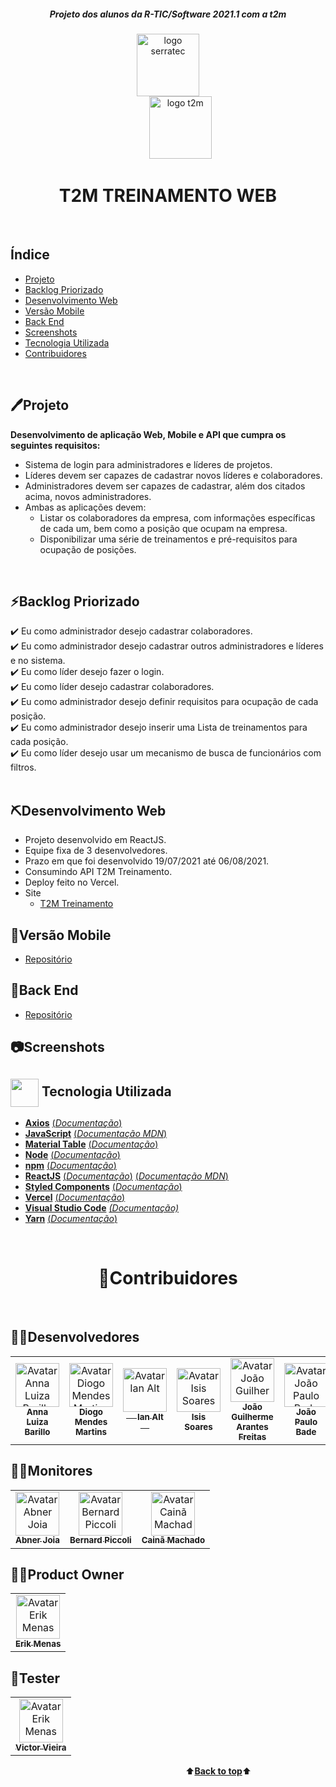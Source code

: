 <h5 align="center"><b><i>Projeto dos alunos da R-TIC/Software 2021.1 com a t2m</i></b></h5><a name="back-to-top">
<p align="center">
<img height="100px" src="https://github.com/marcosbarker/serratec.residencia/blob/main/assets/logoSerratec.png" alt="logo serratec"/><br>&nbsp;&nbsp;&nbsp;&nbsp;&nbsp;&nbsp;&nbsp;&nbsp;&nbsp;&nbsp;<img height="100px" src="https://github.com/marcosbarker/serratec.residencia/blob/main/assets/logot2m1.png" alt="logo t2m"/>
</p>
<h1 align="center">T2M TREINAMENTO WEB</h1>
</br>

## Índice
- [Projeto](#-projeto)
- [Backlog Priorizado](#backlog-priorizado)
- [Desenvolvimento Web](#desenvolvimento-web)
- [Versão Mobile](#versão-mobile)
- [Back End](#back-end)
- [Screenshots](#screenshots)
- [Tecnologia Utilizada](#tecnologia-utilizada)
- [Contribuidores](#contribuidores)
<br>

## 🖊️Projeto
**Desenvolvimento de aplicação Web, Mobile e API que cumpra os seguintes requisitos:**
- Sistema de login para administradores e líderes de projetos.
- Líderes devem ser capazes de cadastrar novos líderes e colaboradores.
- Administradores devem ser capazes de cadastrar, além dos citados acima, novos administradores.
- Ambas as aplicações devem:
  - Listar os colaboradores da empresa, com informações específicas de cada um, bem como a posição que ocupam na empresa.
  - Disponibilizar uma série de treinamentos e pré-requisitos para ocupação de posições.
<br>

## ⚡Backlog Priorizado 
✔️ Eu como administrador desejo cadastrar colaboradores.<br> 
✔️ Eu como administrador desejo cadastrar outros administradores e líderes e no sistema.<br>
✔️ Eu como líder desejo fazer o login.<br>
✔️ Eu como líder desejo cadastrar colaboradores.<br>
✔️ Eu como administrador desejo definir requisitos para ocupação de cada posição.<br>
✔️ Eu como administrador desejo inserir uma Lista de treinamentos para cada posição.<br>
✔️ Eu como líder desejo usar um mecanismo de busca de funcionários com filtros.<br>
<br>

## ⛏️Desenvolvimento Web
- Projeto desenvolvido em ReactJS.
- Equipe fixa de 3 desenvolvedores.
- Prazo em que foi desenvolvido 19/07/2021 até 06/08/2021.
- Consumindo API T2M Treinamento.
- Deploy feito no Vercel.
- Site 
  - [T2M Treinamento](https://t2mtreinamentos.herokuapp.com/)

## 📱Versão Mobile
- [Repositório](https://github.com/serratec/20211t2mTreinamentoMobile)

## 🍃Back End
- [Repositório](https://github.com/serratec/2021.1t2mTreinamento)

## 📷Screenshots

## <img  height="45px" align="center" src="https://github.com/marcosbarker/serratec.residencia/blob/main/assets/stockrocketgif.gif"> Tecnologia Utilizada
- [**Axios**](https://www.npmjs.com/package/react-axios)    [(*Documentação*)](https://www.npmjs.com/package/react-axios)
- [**JavaScript**](https://www.javascript.com/)    [(*Documentação MDN*)](https://developer.mozilla.org/pt-BR/docs/Web/JavaScript)
- [**Material Table**](https://material-table.com/#/)    [(*Documentação*)](https://material-table.com/#/docs/all-props)
- [**Node**](https://nodejs.org/en/)    [(*Documentação*)](https://nodejs.org/en/docs/)
- [**npm**](https://www.npmjs.com/)    [(*Documentação*)](https://docs.npmjs.com/)
- [**ReactJS**](https://reactjs.org/)    [(*Documentação*)](https://reactjs.org/tutorial/tutorial.html)    [(*Documentação MDN*)](https://developer.mozilla.org/pt-BR/docs/Learn/Tools_and_testing/Client-side_JavaScript_frameworks/React_getting_started)
- [**Styled Components**](https://styled-components.com/)    [(*Documentação*)](https://styled-components.com/docs)
- [**Vercel**](https://vercel.com)    [(*Documentação*)](https://vercel.com/docs)
- [**Visual Studio Code**](https://code.visualstudio.com/)    [*(Documentação)*](https://code.visualstudio.com/docs)
- [**Yarn**](https://yarnpkg.com/)    [(*Documentação*)](https://yarnpkg.com/getting-started) 

<br>
<h1 align="center">🤝Contribuidores</h1><br>

## 👩‍💻Desenvolvedores
<table>
  <tr>
    <td align="center">
      <a href="https://github.com/Anna-Luiza">
        <img src="https://unavatar.vercel.app/github/Anna-Luiza" width="70px;" alt="Avatar Anna Luiza Barillo"/><br>
        <sub>
          <b>Anna Luiza Barillo</b>
        </sub>
      </a>
    </td>
    <td align="center">
      <a href="https://github.com/Diogo-Mendes-Martins">
        <img src="https://unavatar.vercel.app/github/Diogo-Mendes-Martins" width="70px;" alt="Avatar Diogo Mendes Martins"/><br>
        <sub>
          <b>Diogo Mendes Martins</b>
        </sub>
      </a><br>
    </td>
    <td align="center">
      <a href="https://github.com/ianalt">
        <img src="https://unavatar.vercel.app/github/ianalt" width="70px;" alt="Avatar Ian Alt"/><br>
        <sub>
          <b>&nbsp;&nbsp;&nbsp;&nbsp;    Ian Alt    &nbsp;&nbsp;&nbsp;&nbsp;</b>
        </sub>
      </a><br>
    </td>
    <td align="center">
      <a href="https://github.com/isis-la">
        <img src="https://unavatar.vercel.app/github/isis-la" width="70px;" alt="Avatar Isis Soares"/><br>
        <sub>
          <b>Isis Soares</b>
        </sub>
      </a><br>
    </td>
    <td align="center">
      <a href="https://github.com/joaogarantesf">
        <img src="https://unavatar.vercel.app/github/joaogarantesf" width="70px;" alt="Avatar João Guilherme Arantes Freitas"/><br>
        <sub>
          <b>João Guilherme Arantes Freitas</b>
        </sub>
      </a><br>
    </td>
    <td align="center">
      <a href="https://github.com/JpBade">
        <img src="https://unavatar.vercel.app/github/JpBade" width="70px;" alt="Avatar João Paulo Bade"/><br>
        <sub>
          <b>João Paulo Bade</b>
        </sub>
      </a><br>
    </td>
    <td align="center">
      <a href="https://github.com/marcosbarker">
        <img src="https://unavatar.vercel.app/github/marcosbarker" width="70px;" alt="Avatar Marcos Paulo Marques Corrêa Gomes"/><br>
        <sub>
        <b>Marcos Paulo Marques Corrêa</b>
        </sub>
      </a><br>
    </td>
    <td align="center">
      <a href="https://github.com/ThiagoLino311">
        <img src="https://unavatar.vercel.app/github/ThiagoLino311" width="70px;" alt="Avatar Thiago Lino"/><br>
        <sub>
          <b>Thiago Lino</b>
        </sub>
      </a><br>
    </td>
</table>

## 🧑‍🏫Monitores
<table>
  <tr>
    <td align="center">
      <a href="https://github.com/AbJoia">
        <img src="https://unavatar.vercel.app/github/AbJoia" width="70px;" alt="Avatar Abner Joia"/><br>
        <sub>
          <b>Abner Joia</b>
        </sub>
      </a>
    </td>
    <td align="center">
      <a href="https://github.com/bernardpiccoli">
        <img src="https://unavatar.vercel.app/github/bernardpiccoli" width="70px;" alt="Avatar Bernard Piccoli"/><br>
        <sub>
          <b>Bernard Piccoli</b>
        </sub>
      </a><br>
    </td>
    <td align="center">
      <a href="https://github.com/caina-machado">
        <img src="https://unavatar.vercel.app/github/caina-machado" width="70px;" alt="Avatar Cainã Machado"/><br>
        <sub>
          <b>Cainã Machado</b>
        </sub>
      </a><br>
    </td>
  </table>

## 👨‍💼Product Owner
<table>
  <tr>
    <td align="center">
      <a href="https://www.linkedin.com/in/erik-menas-584b541b4/">
        <img src="https://media-exp1.licdn.com/dms/image/C5603AQG9UTGBqdg0Lg/profile-displayphoto-shrink_800_800/0/1598134993134?e=1634169600&v=beta&t=MAMU0Z0lCpqmZO9gGu9IhOhgjjb1idW7qCxvPf7X1K0" width="70px;" alt="Avatar Erik Menas"/><br>
        <sub>
          <b>Erik Menas</b>
        </sub>
      </a>
    </td>
</table>

## 🧪Tester
<table>
  <tr>
    <td align="center">
      <a href="https://www.linkedin.com/in/victor-vieira-0081a720a/">
        <img src="https://media-exp1.licdn.com/dms/image/C4D03AQEdSLkcVxoVMA/profile-displayphoto-shrink_800_800/0/1621457958970?e=1634169600&v=beta&t=3A9vOOY3FIGWNpdUYoQCc9x9CiIi7VEBBvMphXGAQ9k" width="70px;" alt="Avatar Erik Menas"/><br>
        <sub>
          <b>Victor Vieira</b>
        </sub>
      </a>
    </td>
</table>

&emsp;&emsp;&emsp;&emsp;&emsp;&emsp;&emsp;&emsp;&emsp;&emsp;&emsp;&emsp;&emsp;&emsp;&emsp;&emsp;&emsp;&emsp;&emsp;&emsp;⬆️[**Back to top**](#back-to-top)⬆️